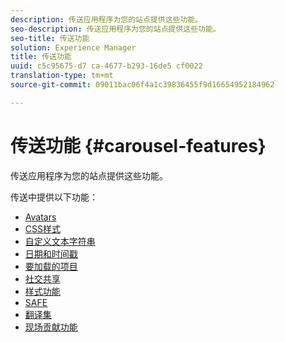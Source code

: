```yaml
---
description: 传送应用程序为您的站点提供这些功能。
seo-description: 传送应用程序为您的站点提供这些功能。
seo-title: 传送功能
solution: Experience Manager
title: 传送功能
uuid: c5c95675-d7 ca-4677-b293-16de5 cf0022
translation-type: tm+mt
source-git-commit: 09011bac06f4a1c39836455f9d16654952184962

---
```



# 传送功能 {#carousel-features}

传送应用程序为您的站点提供这些功能。

传送中提供以下功能：

* [Avatars](/help/using/c-features-livefyre/c-styling-features/c-avatars.md#c_avatars)
* [CSS样式](/help/using/c-features-livefyre/c-styling-features/c-css-styling-branding.md#c_css_styling_branding)
* [自定义文本字符串](/help/using/c-features-livefyre/c-custom-text-strings.md#c_custom_text_strings)
* [日期和时间戳](/help/using/c-features-livefyre/c-styling-features/c-date-and-timestamp.md#c_date_and_timestamp)
* [要加载的项目](/help/using/c-features-livefyre/c-content-behavior-features/c-content-behavior-features.md#section_q5w_mzl_d1b)
* [社交共享](/help/using/c-features-livefyre/c-social-sharing/c-social-sharing.md#c_social_sharing)
* [样式功能](/help/using/c-features-livefyre/c-styling-features/c-styling-features.md#c_styling_features)
* [SAFE](/help/using/c-features-livefyre/c-about-moderation/c-moderation.md#c_moderation)
* [翻译集](/help/using/c-settings-other/c-translation-sets/c-translation-sets.md#c_translation_sets)
* [现场贡献功能](/help/using/c-features-livefyre/c-on-site-contribution-features.md#section_vzs_t2s_d1b)


